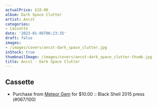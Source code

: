```yaml
---
actualPrice: $10.00
album: Dark Space Clutter
artist: Ancst
categories:
- Cassette
date: '2023-01-06T06:23:35'
draft: false
images:
- /images/covers/ancst-dark_space_clutter.jpg
inStock: true
thumbnailImage: /images/covers/ancst-dark_space_clutter-thumb.jpg
title: Ancst - Dark Space Clutter
---
```


## Cassette
* Purchase from [Meteor Gem](https://meteor-gem.com/products/ancst-dark-space-clutter-cassette) for $10.00 :: Black Shell 2015 press (#067/100)
